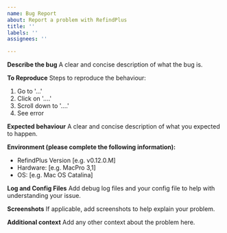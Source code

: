 ```yaml
---
name: Bug Report
about: Report a problem with RefindPlus
title: ''
labels: ''
assignees: ''

---
```


**Describe the bug**
A clear and concise description of what the bug is.

**To Reproduce**
Steps to reproduce the behaviour:
1. Go to '...'
2. Click on '....'
3. Scroll down to '....'
4. See error

**Expected behaviour**
A clear and concise description of what you expected to happen.

**Environment (please complete the following information):**
 - RefindPlus Version [e.g. v0.12.0.M]
 - Hardware: [e.g. MacPro 3,1]
 - OS: [e.g. Mac OS Catalina]

**Log and Config Files**
Add debug log files and your config file to help with understanding your issue.

**Screenshots**
If applicable, add screenshots to help explain your problem.

**Additional context**
Add any other context about the problem here.
